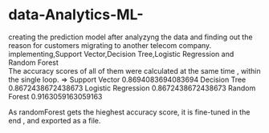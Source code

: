 # data-Analytics-ML-
creating the prediction model after analyzyng the data
 and finding out the reason for customers migrating to another telecom company.
implementing,Support Vector,Decision Tree,Logistic Regression and
Random Forest         
 The accuracy scores of all of them were calculated at the same time , within the single loop.
 =>
Support Vector             0.8694083694083694
Decision Tree             0.8672438672438673
Logistic Regression             0.8672438672438673
Random Forest             0.9163059163059163

As randomForest gets the hieghest accuracy score, it is fine-tuned in the end , and exported as a file.
